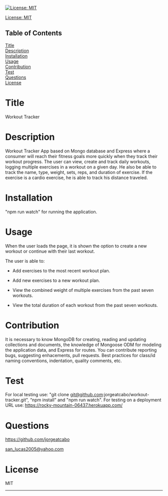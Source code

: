 
[![License: MIT](https://img.shields.io/badge/License-MIT-yellow.svg)](https://opensource.org/licenses/MIT)

[License: MIT](https://opensource.org/licenses/MIT)

## Table of Contents
  
[Title](#Title)  
[Description](#Description)  
[Installation](#Installation)  
[Usage](#Usage)  
[Contribution](#Contribution)  
[Test](#Test)  
[Questions](#Questions)    
[License](#License)    
# Title
Workout Tracker

# Description
Workout Tracker App based on Mongo database and Express where a consumer will reach their fitness goals more quickly when they track their workout progress. The user can view, create and track daily workouts, logging multiple exercises in a workout on a given day. He also be able to track the name, type, weight, sets, reps, and duration of exercise. If the exercise is a cardio exercise, he is able to track his distance traveled.

# Installation
"npm run watch" for running the application.

# Usage
When the user loads the page, it is shown the option to create a new workout or continue with their last workout.

The user is able to:

  * Add exercises to the most recent workout plan.

  * Add new exercises to a new workout plan.

  * View the combined weight of multiple exercises from the past seven workouts.

  * View the total duration of each workout from the past seven workouts.

# Contribution
It is necessary to know MongoDB for creating, reading and updating collections and documents, the knowledge of Mongoose ODM for modeling the application data, and Express for routes. You can contribute reporting bugs, suggesting enhacements, pull requests. Best practices for class/id naming conventions, indentation, quality comments, etc.

# Test
For local testing use: "git clone git@github.com:jorgeatcabo/workout-tracker.git", “npm install” and "npm run watch". For testing on a deployment URL use: https://rocky-mountain-06437.herokuapp.com/

# Questions
https://github.com/jorgeatcabo

san_lucas2005@yahoo.com

# License
MIT

----
